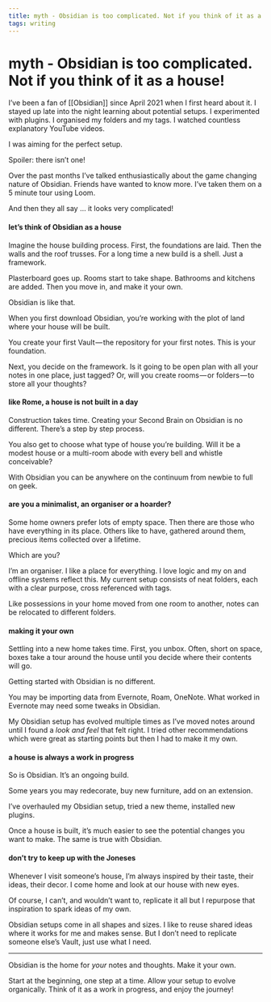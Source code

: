 ```yaml
---
title: myth - Obsidian is too complicated. Not if you think of it as a house.
tags: writing
---
```


# myth - Obsidian is too complicated. Not if you think of it as a house!

I’ve been a fan of [[Obsidian]] since April 2021 when I first heard about it. I stayed up late into the night learning about potential setups. I experimented with plugins. I organised my folders and my tags. I watched countless explanatory YouTube videos.

I was aiming for the perfect setup.

Spoiler: there isn’t one!

Over the past months I’ve talked enthusiastically about the game changing nature of Obsidian. Friends have wanted to know more. I’ve taken them on a 5 minute tour using Loom.

And then they all say … it looks very complicated!

#### let’s think of Obsidian as a house

Imagine the house building process. First, the foundations are laid. Then the walls and the roof trusses. For a long time a new build is a shell. Just a framework.

Plasterboard goes up. Rooms start to take shape. Bathrooms and kitchens are added. Then you move in, and make it your own.

Obsidian is like that.

When you first download Obsidian, you’re working with the plot of land where your house will be built.

You create your first Vault — the repository for your first notes. This is your foundation.

Next, you decide on the framework. Is it going to be open plan with all your notes in one place, just tagged? Or, will you create rooms — or folders — to store all your thoughts?

#### like Rome, a house is not built in a day

Construction takes time. Creating your Second Brain on Obsidian is no different. There’s a step by step process.

You also get to choose what type of house you’re building. Will it be a modest house or a multi-room abode with every bell and whistle conceivable?

With Obsidian you can be anywhere on the continuum from newbie to full on geek.

#### are you a minimalist, an organiser or a hoarder?

Some home owners prefer lots of empty space. Then there are those who have everything in its place. Others like to have, gathered around them, precious items collected over a lifetime.

Which are you?

I’m an organiser. I like a place for everything. I love logic and my on and offline systems reflect this. My current setup consists of neat folders, each with a clear purpose, cross referenced with tags.

Like possessions in your home moved from one room to another, notes can be relocated to different folders.

#### making it your own

Settling into a new home takes time. First, you unbox. Often, short on space, boxes take a tour around the house until you decide where their contents will go.

Getting started with Obsidian is no different.

You may be importing data from Evernote, Roam, OneNote. What worked in Evernote may need some tweaks in Obsidian.

My Obsidian setup has evolved multiple times as I’ve moved notes around until I found a _look and feel_ that felt right. I tried other recommendations which were great as starting points but then I had to make it my own.

#### a house is always a work in progress

So is Obsidian. It’s an ongoing build.

Some years you may redecorate, buy new furniture, add on an extension.

I’ve overhauled my Obsidian setup, tried a new theme, installed new plugins.

Once a house is built, it’s much easier to see the potential changes you want to make. The same is true with Obsidian.

#### don’t try to keep up with the Joneses

Whenever I visit someone’s house, I’m always inspired by their taste, their ideas, their decor. I come home and look at our house with new eyes.

Of course, I can’t, and wouldn’t want to, replicate it all but I repurpose that inspiration to spark ideas of my own.

Obsidian setups come in all shapes and sizes. I like to reuse shared ideas where it works for me and makes sense. But I don’t need to replicate someone else’s Vault, just use what I need.

---

Obsidian is the home for _your_ notes and thoughts. Make it your own.

Start at the beginning, one step at a time. Allow your setup to evolve organically. Think of it as a work in progress, and enjoy the journey!